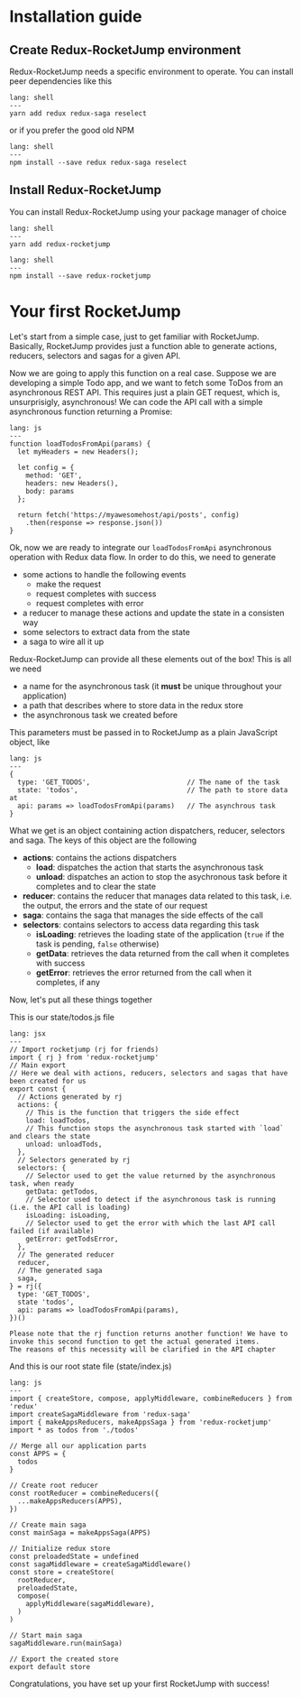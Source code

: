 # Installation guide
## Create Redux-RocketJump environment

Redux-RocketJump needs a specific environment to operate. You can install peer dependencies like this

```code
lang: shell
---
yarn add redux redux-saga reselect
```

or if you prefer the good old NPM

```code
lang: shell
---
npm install --save redux redux-saga reselect
```

## Install Redux-RocketJump
You can install Redux-RocketJump using your package manager of choice

```code
lang: shell
---
yarn add redux-rocketjump
```


```code
lang: shell
---
npm install --save redux-rocketjump
```

# Your first RocketJump
Let's start from a simple case, just to get familiar with RocketJump. Basically, RocketJump provides just a function able to generate actions, reducers, selectors and sagas for a given API. 

Now we are going to apply this function on a real case. Suppose we are developing a simple Todo app, and we want to fetch some ToDos from an asynchronous REST API. This requires just a plain GET request, which is, unsurprisigly, asynchronous! We can code the API call with a simple asynchronous function returning a Promise:

```code
lang: js
---
function loadTodosFromApi(params) {
  let myHeaders = new Headers();

  let config = { 
    method: 'GET',
    headers: new Headers(),
    body: params
  };

  return fetch('https://myawesomehost/api/posts', config)
    .then(response => response.json())
}
```

Ok, now we are ready to integrate our `loadTodosFromApi` asynchronous operation with Redux data flow. In order to do this, we need to generate
- some actions to handle the following events
  - make the request
  - request completes with success
  - request completes with error
- a reducer to manage these actions and update the state in a consisten way
- some selectors to extract data from the state
- a saga to wire all it up

Redux-RocketJump can provide all these elements out of the box!
This is all we need
- a name for the asynchronous task (it **must** be unique throughout your application)
- a path that describes where to store data in the redux store
- the asynchronous task we created before

This parameters must be passed in to RocketJump as a plain JavaScript object, like
```code
lang: js
---
{
  type: 'GET_TODOS',                        // The name of the task
  state: 'todos',                           // The path to store data at
  api: params => loadTodosFromApi(params)   // The asynchrous task
}
```

What we get is an object containing action dispatchers, reducer, selectors and saga. The keys of this object are the following
- **actions**: contains the actions dispatchers
  - **load**: dispatches the action that starts the asynchronous task
  - **unload**: dispatches an action to stop the asychronous task before it completes and to clear the state
- **reducer**: contains the reducer that manages data related to this task, i.e. the output, the errors and the state of our request
- **saga**: contains the saga that manages the side effects of the call
- **selectors**: contains selectors to access data regarding this task
  - **isLoading**: retrieves the loading state of the application (`true` if the task is pending, `false` otherwise)
  - **getData**: retrieves the data returned from the call when it completes with success
  - **getError**: retrieves the error returned from the call when it completes, if any

Now, let's put all these things together

This is our state/todos.js file
```code
lang: jsx
---
// Import rocketjump (rj for friends) 
import { rj } from 'redux-rocketjump'
// Main export
// Here we deal with actions, reducers, selectors and sagas that have been created for us
export const {
  // Actions generated by rj
  actions: {
    // This is the function that triggers the side effect
    load: loadTodos,
    // This function stops the asynchronous task started with `load` and clears the state
    unload: unloadTods,
  },
  // Selectors generated by rj
  selectors: {
    // Selector used to get the value returned by the asynchronous task, when ready
    getData: getTodos,
    // Selector used to detect if the asynchronous task is running (i.e. the API call is loading)
    isLoading: isLoading,
    // Selector used to get the error with which the last API call failed (if available)
    getError: getTodsError,
  },
  // The generated reducer
  reducer,
  // The generated saga
  saga,
} = rj({
  type: 'GET_TODOS',
  state 'todos',
  api: params => loadTodosFromApi(params),
})()
```

```hint
Please note that the rj function returns another function! We have to invoke this second function to get the actual generated items.
The reasons of this necessity will be clarified in the API chapter
```

And this is our root state file (state/index.js)
```code
lang: js
---
import { createStore, compose, applyMiddleware, combineReducers } from 'redux'
import createSagaMiddleware from 'redux-saga'
import { makeAppsReducers, makeAppsSaga } from 'redux-rocketjump'
import * as todos from './todos'

// Merge all our application parts
const APPS = {
  todos
}

// Create root reducer
const rootReducer = combineReducers({
  ...makeAppsReducers(APPS),
})

// Create main saga
const mainSaga = makeAppsSaga(APPS)

// Initialize redux store
const preloadedState = undefined
const sagaMiddleware = createSagaMiddleware()
const store = createStore(
  rootReducer,
  preloadedState,
  compose(
    applyMiddleware(sagaMiddleware),
  )
)

// Start main saga
sagaMiddleware.run(mainSaga)

// Export the created store
export default store
```

Congratulations, you have set up your first RocketJump with success!

